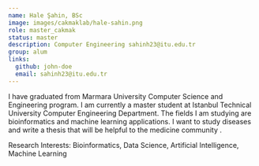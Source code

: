 ```yaml
---
name: Hale Şahin, BSc
image: images/cakmaklab/hale-sahin.png
role: master_cakmak
status: master
description: Computer Engineering sahinh23@itu.edu.tr
group: alum
links:
  github: john-doe
  email: sahinh23@itu.edu.tr
---
```


I have graduated from Marmara University Computer Science and Engineering program.  I am currently a master student at Istanbul Technical University Computer Engineering Department. The fields I am studying are bioinformatics and machine learning applications. I want to study diseases and write a thesis that will be helpful to the medicine community .  

Research Interests: Bioinformatics, Data Science, Artificial Intelligence, Machine Learning

